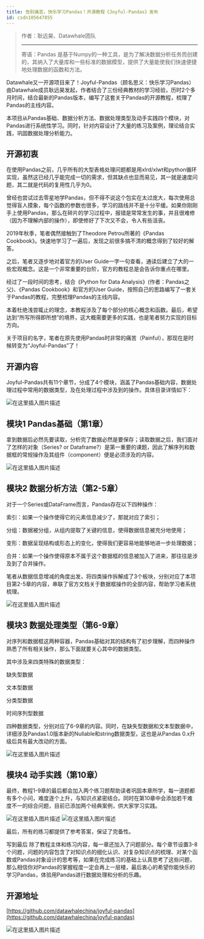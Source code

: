 ```yaml
---
title: 告别痛苦，快乐学习Pandas！开源教程《Joyful-Pandas》发布
id: csdn105647855
---
```


> 作者：耿远昊、Datawhale团队
> 
> * * *
> 
> 寄语：Pandas 是基于Numpy的一种工具，是为了解决数据分析任务而创建的，其纳入了大量库和一些标准的数据模型，提供了大量能使我们快速便捷地处理数据的函数和方法。

Datawhale又一开源项目来了！Joyful-Pandas（顾名思义：快乐学习Pandas）由Datawhale成员耿远昊发起，作者结合了三份经典教材的学习经验，历时2个多月时间，结合最新的Pandas版本，编写了这套关于Pandas的开源教程，梳理了Pandas的主线内容。

本项目从Pandas基础、数据分析方法、数据处理类型及动手实践四个模块，对Pandas进行系统性学习。同时，针对内容设计了大量的练习及案例，理论结合实践，巩固数据处理分析能力。

## 开源初衷

在使用Pandas之前，几乎所有的大型表格处理问题都是用xlrd/xlwt和python循环实现，虽然这已经几乎能完成一切的需求，但其缺点也显而易见，其一就是速度问题，其二就是代码的复用性几乎为0。

曾经也尝试过去零星地学Pandas，但不得不说这个包实在太过庞大，每次使用总觉得盲人摸象，每个函数的参数也很多，学习的路线并不是十分平缓。如果你刚刚手上使用Pandas，那么在碎片的学习过程中，报错是常常发生的事，并且很难修（因为不理解内部的操作），即使修好了下次又不会，令人有些沮丧。

2019年秋季，笔者偶然接触到了Theodore Petrou所著的《Pandas Cookbook》。快速地学习了一遍后，发现之前很多搞不清的概念得到了较好的解答。

之后，笔者又逐步地对着官方的User Guide一字一句查看，通读后建立了大的一些宏观概念。这是一个非常重要的台阶，官方的教程总是会告诉你重点在哪里。

经过了一段时间的思考，结合《Python for Data Analysis》(作者：Pandas之父)、《Pandas Cookbook》和官方的User Guide，按照自己的思路编写了一套关于Pandas的教程，完整梳理Pandas的主线内容。

本着杜绝浅尝辄止的理念，本教程涉及了每个部分的核心概念和函数。最后，希望达到“所写所得即所想”的境界，这大概需要更多的实践，也是笔者努力实现的目标方向。

关于项目的名字，笔者在原先使用Pandas时非常的痛苦（Painful），那现在是时候转变为“Joyful-Pandas”了！

## 开源内容

Joyful-Pandas共有11个章节，分成了4个模块，涵盖了Pandas基础内容，数据处理过程中常用的数据类型，及在处理过程中涉及到的操作。具体目录详情如下：

![在这里插入图片描述](../img/f856fa12085cca4f93c61c0a60371757.png)

## 模块1 Pandas基础（第1章）

拿到数据后必然先要读取，分析完了数据必然是要保存；读取数据之后，我们面对了怎样的对象（Series? or Dataframe?）是第一重要的课题，因此了解序列和数据框的常规操作及其组件（component）便是必须涉及的内容。

![在这里插入图片描述](../img/3c7705196bf914dcbd21e2f7aeb4a490.png)

## 模块2 数据分析方法（第2-5章）

对于一个Series或DataFrame而言，Pandas存在以下四种操作：

索引：如果一个操作使得它的元素信息减少了，那就对应了索引；

分组：数据被分组，从组内提取了关键的信息，使得数据信息被充分地使用；

变形：数据呈现结构或形态上的变化，使得我们更容易地能够地进一步处理数据；

合并：如果一个操作使得原本不属于这个数据框的信息被加入了进来，那往往是涉及到了合并操作。

笔者从数据信息增减的角度出发，将四类操作拆解成了3个板块，分别对应了本项目第2-5章的内容，串联了官方文档关于数据框操作的全部内容，帮助学习者系统梳理。

![在这里插入图片描述](../img/836e5488099b7d18e10ab74fdedfc935.png)

## 模块3 数据处理类型（第6-9章）

对序列和数据框这两种容器，Pandas基础对其的结构有了初步理解，而四种操作熟悉了所有相关操作，那么下面就要关心其中的数据类型。

其中涉及来四类特殊的数据类型：

缺失型数据

文本型数据

分类型数据

时间序列型数据

四种数据类型，分别对应了6-9章的内容。同时，在缺失型数据和文本型数据中，详细涉及Pandas1.0版本新的Nullable和string数据类型，这也是从Pandas 0.x升级后具有最大改动的方面。

![在这里插入图片描述](../img/84c4f98ef5f12ff8350aa8f53ee190c0.png)

## 模块4 动手实践（第10章）

最终，教程1-9章的最后都会加入两个练习题帮助读者巩固本章所学，每一道题都有多个小问，难度逐个上升，与知识点紧密结合。同时在第10章中会添加若干难度不一的综合问题，目前已添加两个经典案例，供大家学习实践。

![在这里插入图片描述](../img/1c5fd28b8be319bc9d64341f0b4833ba.png)
![在这里插入图片描述](../img/729284564acc7146366ed0f31b4fd16f.png)

最后，所有的练习都提供了参考答案，保证了完备性。

写到最后
除了教程主体和练习内容，每一章还加入了问题部分。每个章节设置3-8个问题，问题的内容包含了对知识点的细化认识、对复杂知识点的梳理、对某个函数或Pandas对象设计的思考等，如果在完成练习的基础上认真思考了这些问题，那么相信你对Pandas的掌握程度一定会再上一层楼，最后衷心的希望你能快乐的学习Pandas，体验用Pandas进行数据处理和分析的乐趣。

## 开源地址

[https://github.com/datawhalechina/joyful-pandas](https://github.com/datawhalechina/joyful-pandas)

![在这里插入图片描述](../img/01f0b217ba8957800f7d6a29e18d7fde.png)